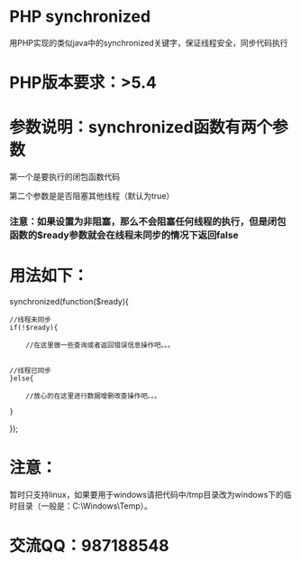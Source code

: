 # PHP synchronized
用PHP实现的类似java中的synchronized关键字，保证线程安全，同步代码执行

# PHP版本要求：>5.4

# 参数说明：synchronized函数有两个参数
  第一个是要执行的闭包函数代码

  第二个参数是是否阻塞其他线程（默认为true）
### 注意：如果设置为非阻塞，那么不会阻塞任何线程的执行，但是闭包函数的$ready参数就会在线程未同步的情况下返回false

# 用法如下：
synchronized(function($ready){

    //线程未同步
    if(!$ready){

        //在这里做一些查询或者返回错误信息操作吧。。。


    //线程已同步
    }else{

        //放心的在这里进行数据增删改查操作吧。。。

    }



});

# 注意：
暂时只支持linux，如果要用于windows请把代码中/tmp目录改为windows下的临时目录（一般是：C:\Windows\Temp）。

# 交流QQ：987188548
